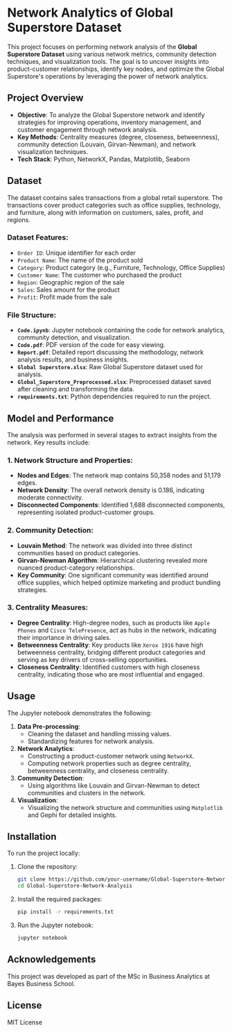 # Network Analytics of Global Superstore Dataset

This project focuses on performing network analysis of the **Global Superstore Dataset** using various network metrics, community detection techniques, and visualization tools. The goal is to uncover insights into product-customer relationships, identify key nodes, and optimize the Global Superstore's operations by leveraging the power of network analytics.

## Project Overview

- **Objective**: To analyze the Global Superstore network and identify strategies for improving operations, inventory management, and customer engagement through network analysis.
- **Key Methods**: Centrality measures (degree, closeness, betweenness), community detection (Louvain, Girvan-Newman), and network visualization techniques.
- **Tech Stack**: Python, NetworkX, Pandas, Matplotlib, Seaborn

## Dataset

The dataset contains sales transactions from a global retail superstore. The transactions cover product categories such as office supplies, technology, and furniture, along with information on customers, sales, profit, and regions.

### Dataset Features:
- `Order ID`: Unique identifier for each order
- `Product Name`: The name of the product sold
- `Category`: Product category (e.g., Furniture, Technology, Office Supplies)
- `Customer Name`: The customer who purchased the product
- `Region`: Geographic region of the sale
- `Sales`: Sales amount for the product
- `Profit`: Profit made from the sale

### File Structure:
- **`Code.ipynb`**: Jupyter notebook containing the code for network analytics, community detection, and visualization.
- **`Code.pdf`**: PDF version of the code for easy viewing.
- **`Report.pdf`**: Detailed report discussing the methodology, network analysis results, and business insights.
- **`Global Superstore.xlsx`**: Raw Global Superstore dataset used for analysis.
- **`Global_Superstore_Preprocessed.xlsx`**: Preprocessed dataset saved after cleaning and transforming the data.
- **`requirements.txt`**: Python dependencies required to run the project.

## Model and Performance

The analysis was performed in several stages to extract insights from the network. Key results include:

### 1. Network Structure and Properties:
- **Nodes and Edges**: The network map contains 50,358 nodes and 51,179 edges.
- **Network Density**: The overall network density is 0.186, indicating moderate connectivity.
- **Disconnected Components**: Identified 1,688 disconnected components, representing isolated product-customer groups.

### 2. Community Detection:
- **Louvain Method**: The network was divided into three distinct communities based on product categories.
- **Girvan-Newman Algorithm**: Hierarchical clustering revealed more nuanced product-category relationships.
- **Key Community**: One significant community was identified around office supplies, which helped optimize marketing and product bundling strategies.

### 3. Centrality Measures:
- **Degree Centrality**: High-degree nodes, such as products like `Apple Phones` and `Cisco TelePresence`, act as hubs in the network, indicating their importance in driving sales.
- **Betweenness Centrality**: Key products like `Xerox 1916` have high betweenness centrality, bridging different product categories and serving as key drivers of cross-selling opportunities.
- **Closeness Centrality**: Identified customers with high closeness centrality, indicating those who are most influential and engaged.

## Usage

The Jupyter notebook demonstrates the following:
1. **Data Pre-processing**:
    - Cleaning the dataset and handling missing values.
    - Standardizing features for network analysis.
2. **Network Analytics**:
    - Constructing a product-customer network using `NetworkX`.
    - Computing network properties such as degree centrality, betweenness centrality, and closeness centrality.
3. **Community Detection**:
    - Using algorithms like Louvain and Girvan-Newman to detect communities and clusters in the network.
4. **Visualization**:
    - Visualizing the network structure and communities using `Matplotlib` and Gephi for detailed insights.

## Installation

To run the project locally:

1. Clone the repository:
    ```bash
    git clone https://github.com/your-username/Global-Superstore-Network-Analysis.git
    cd Global-Superstore-Network-Analysis
    ```

2. Install the required packages:
    ```bash
    pip install -r requirements.txt
    ```

3. Run the Jupyter notebook:
    ```bash
    jupyter notebook
    ```

## Acknowledgements

This project was developed as part of the MSc in Business Analytics at Bayes Business School.

## License

MIT License
